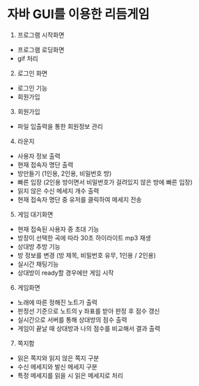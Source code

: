 # 자바 GUI를 이용한 리듬게임

 1. 프로그램 시작화면
   - 프로그램 로딩화면
   - gif 처리
   
 2. 로그인 화면
   - 로그인 기능
   - 회원가입
   
 3. 회원가입 
   - 파일 입출력을 통한 회원정보 관리
   
 4. 라운지 
   - 사용자 정보 출력
   - 현재 접속자 명단 출력
   - 방만들기 (1인용, 2인용, 비밀번호 방)
   - 빠른 입장 (2인용 방이면서 비밀번호가 걸려있지 않은 방에 빠른 입장)
   - 읽지 않은 수신 메세지 개수 출력
   - 현재 접속자 명단 중 유저를 클릭하여 메세지 전송
   
 5. 게임 대기화면
   - 현재 접속된 사용자 중 초대 기능
   - 방장이 선택한 곡에 따라 30초 하이라이트 mp3 재생
   - 상대방 추방 기능
   - 방 정보를 변경 (방 제목, 비밀번호 유무, 1인용 / 2인용)
   - 실시간 채팅기능
   - 상대방이 ready할 경우에만 게임 시작
 
 6. 게임화면
   - 노래에 따른 정해진 노트가 출력
   - 판정선 기준으로 노트의 y 좌표를 받아 판정 후 점수 갱신
   - 실시간으로 서버를 통해 상대방의 점수 출력
   - 게임이 끝날 때 상대방과 나의 점수를 비교해서 결과 출력
 
 7. 쪽지함
   - 읽은 쪽지와 읽지 않은 쪽지 구분
   - 수신 메세지와 발신 메세지 구분
   - 특정 메세지를 읽을 시 읽은 메세지로 처리
 
